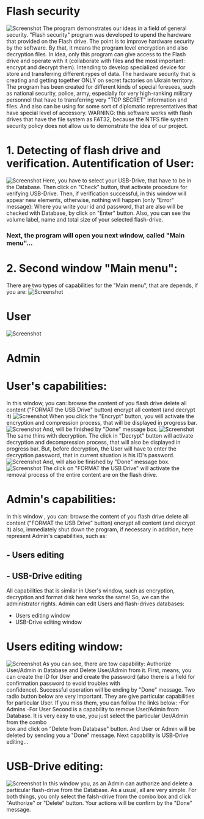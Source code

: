 # Flash security
![Screenshot](https://github.com/RiseToDev/flash_security/blob/master/help/welcome.jpg)
		The program demonstrates our ideas in a field of general security. 
 	"Flash security" program was developed to upend the hardware that provided on the Flash drive. 
 	The point is to improve hardware security by the software. By that, it means the program level 
 	encryption and also decryption files. In idea, only this program can give access to the Flash 
 	drive and operate with it (collaborate  with files and the most important: encrypt and decrypt them).
 	Intending to develop specialized device for store and transferring  different rypes of data. The 
 	hardware security that is creating and getting together ONLY on secret factories on Ukrain territory.
 	The program has been created for different kinds of special foresees, such as national security, 
 	police, army, especially  for very high-ranking military personnel that have to transferring very 
 	"TOP SECRET" information  and files.  And also can be using for some sort of diplomatic 
 	representatives that have special level of accessory. 
	WARNING: this software works with flash drives that have the file system as FAT32, because the NTFS file system security policy 	does not allow us to demonstrate the idea of our project.

# 1. Detecting of flash drive and verification. Autentification of User:
![Screenshot](https://github.com/RiseToDev/flash_security/blob/master/help/2.png)
 	Here, you have to select your USB-Drive, that have to be in the Database. Then click on "Check" 
 	button, that activate procedure for verifying USB-Drive. 
 	Then, if verification successful, in this window will appear new elements, otherwise, nothing 
 	will happen (only "Error" message):
 	Where you write your id and password, that are also will be checked with Database, by click on 
 	"Enter" button. Also, you can see the volume label, name and total  size of your selected flash-drive. 
### Next, the program will open you next window, called "Main menu"... 

# 2. Second window "Main menu":
There are two types of capabilities for the "Main menu", that are depends, if you are: 
![Screenshot](https://github.com/RiseToDev/flash_security/blob/master/help/3.png)
#  User 
![Screenshot](https://github.com/RiseToDev/flash_security/blob/master/help/4.png)
# Admin

# User's capabilities:
In this window, you can:
browse the content of you flash drive
delete all content ("FORMAT the USB Drive" button)
encrypt all content (and decrypt it) 
![Screenshot](https://github.com/RiseToDev/flash_security/blob/master/help/5.png)
When you click the "Encrypt" button, you will activate the encryption and compression process, that will 
be displayed in progress bar. 
![Screenshot](https://github.com/RiseToDev/flash_security/blob/master/help/6.png)
And, will be finished by "Done" message box.
![Screenshot](https://github.com/RiseToDev/flash_security/blob/master/help/7.png)
The same thins with decryption. The click in "Decrypt" button will activate decryption and decompression 
process, that will also be displayed in progress bar. But, before decryption, the User will have to enter
 the decryption password, that in current situation is his ID's password. 
![Screenshot](https://github.com/RiseToDev/flash_security/blob/master/help/9.png)
And, will also be finished by "Done" message box.
![Screenshot](https://github.com/RiseToDev/flash_security/blob/master/help/10.png)
The click on "FORMAT the USB Drive" will activate the removal process of the entire content are on the 
flash drive. 

# Admin's capabilities:
In this window , you can:
browse the content of you flash drive
delete all content ("FORMAT the USB Drive" button)
encrypt all content (and decrypt it)
also, immediately shut down the program, if necessary
in addition, here represent Admin's capabilities, such as:
## - Users editing 
## - USB-Drive editing


All capabilities that is similar in User's window, such as encryption, decryption and format disk
here works the same! 
So, we can the administrator rights. Admin can edit Users and flash-drives databases:
- Users editing window
- USB-Drive editing window

# Users editing window:
![Screenshot](https://github.com/RiseToDev/flash_security/blob/master/help/12.png)
As you can see, there are tow capability: Authorize User/Admin in Database and Delete User/Admin 
from it.
First, means, you can create the ID for User and create the password (also there is a field for 
confirmation password to evoid troubles with 	
confidence). Successful operation will be ending by "Done" message. Two radio button below are 
very important. They are give particular capabilities for particular User. If you miss them, you can follow the links below:
-For Admins
-For User
Second is a capability to remove User/Admin from Database. It is very easy to use, you just select 
the particular Uer/Admin from the combo 	
box and click on "Delete from Database" button. And User or Admin will be deleted by sending you a 
"Done" message.
Next capability is USB-Drive editing...

# USB-Drive editing:
![Screenshot](https://github.com/RiseToDev/flash_security/blob/master/help/11.png)
In this window you, as an Admin can authorize and delete a particular flash-drive from the Database.
 As a usual, all are very simple. For both things, you only select the falsh-drive  from the combo 
 box and click "Authorize" or "Delete" button. Your actions will be confirm by the "Done" message.
